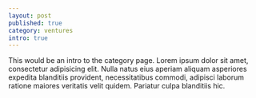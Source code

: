 ```yaml
---
layout: post
published: true
category: ventures
intro: true
---
```


This would be an intro to the category page. Lorem ipsum dolor sit amet, consectetur adipisicing elit. Nulla natus eius aperiam aliquam asperiores expedita blanditiis provident, necessitatibus commodi, adipisci laborum ratione maiores veritatis velit quidem. Pariatur culpa blanditiis hic.
